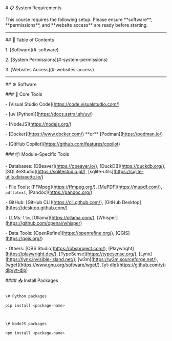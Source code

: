 \# 📋 System Requirements  



This course requires the following setup. Please ensure \*\*software\*\*, \*\*permissions\*\*, and \*\*website access\*\* are ready before starting.  



---



\## 📑 Table of Contents  

1\. \[Software](#-software)  

2\. \[System Permissions](#-system-permissions)  

3\. \[Websites Access](#-websites-access)  



---



\## ⚙️ Software  



\### 🔑 Core Tools  

\- \[Visual Studio Code](https://code.visualstudio.com/)  

\- \[uv (Python)](https://docs.astral.sh/uv/)  

\- \[NodeJS](https://nodejs.org/)  

\- \[Docker](https://www.docker.com/) \*\*or\*\* \[Podman](https://podman.io/)  

\- \[GitHub Copilot](https://github.com/features/copilot)  



\### 📦 Module-Specific Tools  

\- Databases: \[DBeaver](https://dbeaver.io/), \[DuckDB](https://duckdb.org/), \[SQLiteStudio](https://sqlitestudio.pl/), \[sqlite-utils](https://sqlite-utils.datasette.io/)  

\- File Tools: \[FFMpeg](https://ffmpeg.org/), \[MuPDF](https://mupdf.com/), `pdftotext`, \[Pandoc](https://pandoc.org/)  

\- GitHub: \[GitHub CLI](https://cli.github.com/), \[GitHub Desktop](https://desktop.github.com/)  

\- LLMs: `llm`, \[Ollama](https://ollama.com/), \[Whisper](https://github.com/openai/whisper)  

\- Data Tools: \[OpenRefine](https://openrefine.org/), \[QGIS](https://qgis.org/)  

\- Others: \[OBS Studio](https://obsproject.com/), \[Playwright](https://playwright.dev/), \[TypeSense](https://typesense.org/), \[Lynx](https://lynx.invisible-island.net/), \[w3m](https://w3m.sourceforge.net/), \[wget](https://www.gnu.org/software/wget/), \[yt-dlp](https://github.com/yt-dlp/yt-dlp)  



\#### 📥 Install Packages  

```bash

\# Python packages

pip install <package-name>



\# NodeJS packages

npm install <package-name>



